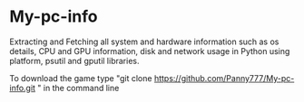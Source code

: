 # My-pc-info
Extracting and Fetching all system and hardware information such as os details, CPU and GPU information, disk and network usage in Python using platform, psutil and gputil libraries.


To download the game type "git clone https://github.com/Panny777/My-pc-info.git " in the command line
